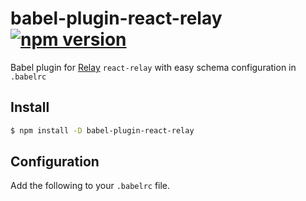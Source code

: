 # babel-plugin-react-relay [![npm version](https://badge.fury.io/js/babel-plugin-react-relay.svg)](https://badge.fury.io/js/babel-plugin-react-relay)
Babel plugin for [Relay](https://github.com/facebook/relay) `react-relay` with easy schema configuration in `.babelrc`

## Install

```sh
$ npm install -D babel-plugin-react-relay
```

## Configuration

Add the following to your `.babelrc` file.

```json

```
